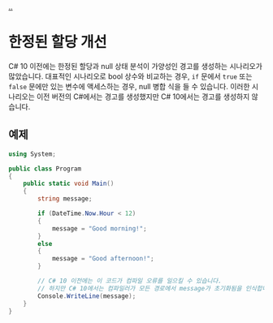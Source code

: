 [..](../README.md)

# 한정된 할당 개선

C# 10 이전에는 한정된 할당과 null 상태 분석이 가양성인 경고를 생성하는 시나리오가 많았습니다. 
대표적인 시나리오로 bool 상수와 비교하는 경우, `if` 문에서 `true` 또는 `false` 문에만 있는 변수에 액세스하는 경우, null 병합 식을 들 수 있습니다. 
이러한 시나리오는 이전 버전의 C#에서는 경고를 생성했지만 C# 10에서는 경고를 생성하지 않습니다.

## 예제

```cs
using System;

public class Program
{
    public static void Main()
    {
        string message;

        if (DateTime.Now.Hour < 12)
        {
            message = "Good morning!";
        }
        else
        {
            message = "Good afternoon!";
        }

        // C# 10 이전에는 이 코드가 컴파일 오류를 일으킬 수 있습니다.
        // 하지만 C# 10에서는 컴파일러가 모든 경로에서 message가 초기화됨을 인식합니다.
        Console.WriteLine(message);
    }
}
```
